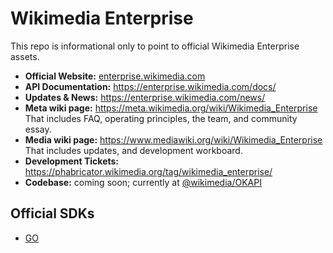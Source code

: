 # Wikimedia Enterprise

This repo is informational only to point to official Wikimedia Enterprise assets.

* **Official Website:** [enterprise.wikimedia.com](https://enterprise.wikimedia.com)
* **API Documentation:** https://enterprise.wikimedia.com/docs/
* **Updates & News:** https://enterprise.wikimedia.com/news/
* **Meta wiki page:** https://meta.wikimedia.org/wiki/Wikimedia_Enterprise  
That includes FAQ, operating principles, the team, and community essay.
* **Media wiki page:** https://www.mediawiki.org/wiki/Wikimedia_Enterprise  
That includes updates, and development workboard.
* **Development Tickets:** https://phabricator.wikimedia.org/tag/wikimedia_enterprise/
* **Codebase:** coming soon; currently at [@wikimedia/OKAPI](https://github.com/wikimedia/OKAPI)


## Official SDKs
* [GO](https://github.com/wikimedia-enterprise/wme-sdk-go)
